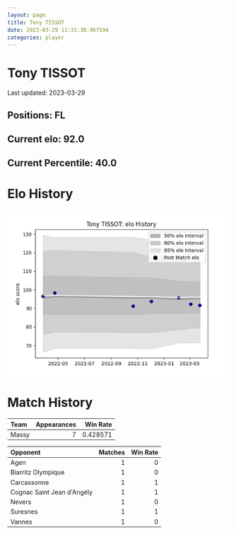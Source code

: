 ```yaml
---  
layout: page  
title: Tony TISSOT  
date: 2023-03-29 11:31:30.967594  
categories: player  
---
```

# Tony TISSOT


Last updated: 2023-03-29
## Positions: FL

## Current elo: 92.0

## Current Percentile: 40.0

# Elo History


![elo history](history_TonyTISSOT.png)
# Match History


| Team   |   Appearances |   Win Rate |
|:-------|--------------:|-----------:|
| Massy  |             7 |   0.428571 |

| Opponent                   |   Matches |   Win Rate |
|:---------------------------|----------:|-----------:|
| Agen                       |         1 |          0 |
| Biarritz Olympique         |         1 |          0 |
| Carcassonne                |         1 |          1 |
| Cognac Saint Jean d'Angély |         1 |          1 |
| Nevers                     |         1 |          0 |
| Suresnes                   |         1 |          1 |
| Vannes                     |         1 |          0 |
